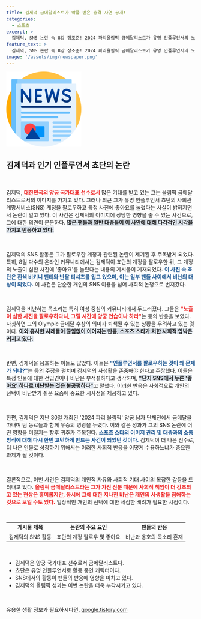 ```yaml
---
title: 김제덕 금메달리스트가 악플 받은 충격 사연 공개!
categories:
  - 스포츠
excerpt: >
  김제덕, SNS 논란 속 8강 정조준! 2024 파리올림픽 금메달리스트가 유명 인플루언서의 노출 사진에 좋아요를 눌러 뜨거운 반응을 이끌어냈다. 비난과 옹호가 엇갈리며 그의 진정한 뜻은 무엇일까? 클릭해 더 알아보세요!
feature_text: >
  김제덕, SNS 논란 속 8강 정조준! 2024 파리올림픽 금메달리스트가 유명 인플루언서의 노출 사진에 좋아요를 눌러 뜨거운 반응을 이끌어냈다. 비난과 옹호가 엇갈리며 그의 진정한 뜻은 무엇일까? 클릭해 더 알아보세요!
image: '/assets/img/newspaper.png'
---
```


<p><img src="/assets/img/newspaper.png" alt="kimp 속보" /></p>

<h2 data-ke-size="size26">김제덕과 인기 인플루언서 쵸단의 논란</h2>

<p data-ke-size="size16">&nbsp;</p>

<p>김제덕, <b><span style="color: #ee2323;">대한민국의 양궁 국가대표 선수로서</span></b> 많은 기대를 받고 있는 그는 올림픽 금메달리스트로서의 이미지를 가지고 있다. 그러나 최근 그가 유명 인플루언서 쵸단의 사회관계망서비스(SNS) 계정을 팔로우하고 특정 사진에 좋아요를 눌렀다는 사실이 밝혀지면서 논란이 일고 있다. 이 사건은 김제덕의 이미지에 상당한 영향을 줄 수 있는 사건으로, 그에 대한 의견이 분분하다. <b><span style="background-color: #21538527;">많은 팬들과 일반 대중들이 이 사안에 대해 다각적인 시각을 가지고 반응하고 있다.</span></b></p>

<p data-ke-size="size16">&nbsp;</p>

<p>김제덕의 SNS 활동은 그가 팔로우한 계정과 관련된 논란이 제기된 후 주목받게 되었다. 특히, 8일 다수의 온라인 커뮤니티에서는 김제덕이 쵸단의 계정을 팔로우한 뒤, 그 계정의 노출이 심한 사진에 '좋아요'를 눌렀다는 내용의 게시물이 게재되었다. <b><span style="color: #1a5490;">이 사진 속 쵸단은 흰색 비키니 팬티와 반팔 티셔츠를 입고 있으며, 이는 일부 팬들 사이에서 비난의 대상이 되었다.</span></b> 이 사건은 단순한 개인의 SNS 이용을 넘어 사회적 논쟁으로 번져갔다.</p>

<p data-ke-size="size16">&nbsp;</p>

<p>김제덕을 비난하는 목소리는 특히 여성 중심의 커뮤니티에서 두드러졌다. 그들은 <b><span style="color: #ee2323;">"노출이 심한 사진을 팔로우하다니, 그럴 시간에 양궁 연습이나 하라"</span></b>는 등의 반응을 보였다. 자칫하면 그의 Olympic 금메달 수상의 의미가 퇴색될 수 있는 상황을 우려하고 있는 것이다. <b><span style="background-color: #21538527;">이와 유사한 사례들이 끊임없이 이어지는 만큼, 스포츠 스타가 처한 사회적 압박은 커지고 있다.</span></b></p>

<p data-ke-size="size16">&nbsp;</p>

<p>반면, 김제덕을 옹호하는 이들도 많았다. 이들은 <b><span style="color: #1a5490;">"인플루언서를 팔로우하는 것이 왜 문제가 되냐?"</span></b>는 등의 주장을 펼치며 김제덕의 사생활을 존중해야 한다고 주장했다. 이들은 특정 인물에 대한 선입견이나 비난은 부적절하다고 생각하며, <b><span style="background-color: #21538527;">"단지 SNS에서 누른 '좋아요' 하나로 비난받는 것은 불공평하다"</span></b>고 말했다. 이러한 반응은 사회적으로 개인의 선택이 비난받기 쉬운 요즘에 중요한 시사점을 제공하고 있다.</p>

<p data-ke-size="size16">&nbsp;</p>

<p>한편, 김제덕은 지난 30일 개최된 '2024 파리 올림픽' 양궁 남자 단체전에서 금메달을 따내며 팀 동료들과 함께 우승의 영광을 누렸다. 이와 같은 성과가 그의 SNS 논란에 어떤 영향을 미칠지는 향후 귀추가 주목된다. <b><span style="color: #1a5490;">스포츠 스타의 이미지 관리 및 대중과의 소통 방식에 대해 다시 한번 고민하게 만드는 사건이 되었던 것이다.</span></b> 김제덕이 더 나은 선수로, 더 나은 인물로 성장하기 위해서는 이러한 사회적 반응을 어떻게 수용하느냐가 중요한 과제가 될 것이다.</p>

<p data-ke-size="size16">&nbsp;</p>

<p>결론적으로, 이번 사건은 김제덕의 개인적 자유와 사회적 기대 사이의 복잡한 갈등을 드러내고 있다. <b><span style="color: #ee2323;">올림픽 금메달리스트라는 그가 가진 신분 때문에 사회적 책임이 더 강조되고 있는 현상은 흥미롭지만, 동시에 그에 대한 지나친 비난은 개인의 사생활을 침해하는 것으로 보일 수도 있다.</span></b> 일상적인 개인의 선택에 대한 세심한 배려가 필요한 시점이다.</p>

<p data-ke-size="size16">&nbsp;</p>

<table style="width:100%; border-collapse: collapse;">
    <tr>
        <td style="text-align: center; height: 17px;"><b>게시물 제목</b></td>
        <td style="text-align: center; height: 17px;"><b>논란의 주요 요인</b></td>
        <td style="text-align: center; height: 17px;"><b>팬들의 반응</b></td>
    </tr>
    <tr>
        <td style="text-align: center; height: 17px;">김제덕의 SNS 활동</td>
        <td style="text-align: center; height: 17px;">쵸단의 계정 팔로우 및 좋아요</td>
        <td style="text-align: center; height: 17px;">비난과 옹호의 목소리 혼재</td>
    </tr>
</table>

<p data-ke-size="size16">&nbsp;</p>

<ul>
    <li>김제덕은 양궁 국가대표 선수로서 금메달리스트다.</li>
    <li>쵸단은 유명 인플루언서로 활동 중인 캐릭터이다.</li>
    <li>SNS에서의 활동이 팬들의 반응에 영향을 미치고 있다.</li>
    <li>김제덕의 올림픽 성과는 이번 논란을 더욱 부각시키고 있다.</li>
</ul>

<p data-ke-size="size16">&nbsp;</p>
유용한 생활 정보가 필요하시다면, <a href="https://qoogle.tistory.com" rel="dofollow">qoogle.tistory.com</a>


